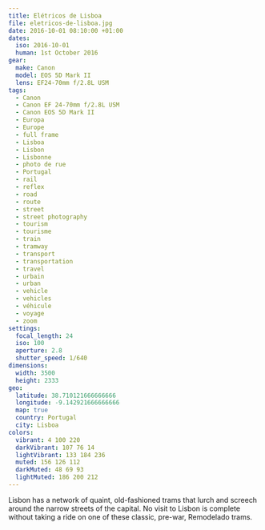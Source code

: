 ```yaml
---
title: Elétricos de Lisboa
file: eletricos-de-lisboa.jpg
date: 2016-10-01 08:10:00 +01:00
dates:
  iso: 2016-10-01
  human: 1st October 2016
gear:
  make: Canon
  model: EOS 5D Mark II
  lens: EF24-70mm f/2.8L USM
tags:
  - Canon
  - Canon EF 24-70mm f/2.8L USM
  - Canon EOS 5D Mark II
  - Europa
  - Europe
  - full frame
  - Lisboa
  - Lisbon
  - Lisbonne
  - photo de rue
  - Portugal
  - rail
  - reflex
  - road
  - route
  - street
  - street photography
  - tourism
  - tourisme
  - train
  - tramway
  - transport
  - transportation
  - travel
  - urbain
  - urban
  - vehicle
  - vehicles
  - véhicule
  - voyage
  - zoom
settings:
  focal_length: 24
  iso: 100
  aperture: 2.8
  shutter_speed: 1/640
dimensions:
  width: 3500
  height: 2333
geo:
  latitude: 38.710121666666666
  longitude: -9.142921666666666
  map: true
  country: Portugal
  city: Lisboa
colors:
  vibrant: 4 100 220
  darkVibrant: 107 76 14
  lightVibrant: 133 184 236
  muted: 156 126 112
  darkMuted: 48 69 93
  lightMuted: 186 200 212
---
```


Lisbon has a network of quaint, old-fashioned trams that lurch and screech around the narrow streets of the capital. No visit to Lisbon is complete without taking a ride on one of these classic, pre-war, Remodelado trams.
